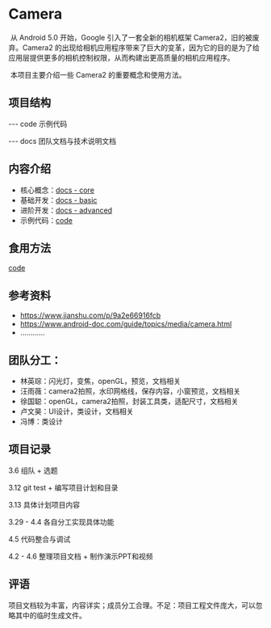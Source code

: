 # Camera

​	从 Android 5.0 开始，Google 引入了一套全新的相机框架 Camera2，旧的被废弃。Camera2 的出现给相机应用程序带来了巨大的变革，因为它的目的是为了给应用层提供更多的相机控制权限，从而构建出更高质量的相机应用程序。 

​	本项目主要介绍一些 Camera2 的重要概念和使用方法。

## 项目结构

--- code  示例代码

--- docs  团队文档与技术说明文档

## 内容介绍

- 核心概念：[docs - core](/camera/docs/core.md)
- 基础开发：[docs - basic](/camera/docs/basic.md)
- 进阶开发：[docs - advanced](/camera/docs/advanced.md)
- 示例代码：[code](/camera/code/)

## 食用方法

[code](/camera/code/)

## 参考资料

- <https://www.jianshu.com/p/9a2e66916fcb> 
- <https://www.android-doc.com/guide/topics/media/camera.html> 
- …………


## 团队分工：

- 林英琮：闪光灯，变焦，openGL，预览，文档相关 
- 汪雨薇：camera2拍照，水印网格线，保存内容，小窗预览，文档相关 
- 徐国聪：openGL，camera2拍照，封装工具类，适配尺寸，文档相关 
- 卢文昊：UI设计，类设计，文档相关
- 冯博：类设计

## 项目记录

3.6 组队 + 选题

3.12 git test + 编写项目计划和目录

3.13 具体计划项目内容

3.29 - 4.4 各自分工实现具体功能

4.5 代码整合与调试

4.2 - 4.6 整理项目文档 + 制作演示PPT和视频

## 评语

项目文档较为丰富，内容详实；成员分工合理。不足：项目工程文件庞大，可以忽略其中的临时生成文件。
